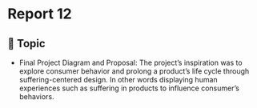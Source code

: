 # Report 12


## 💭 Topic

- Final Project Diagram and Proposal: 
	The project’s inspiration was to explore consumer behavior and prolong a product’s life cycle through suffering-centered design. In other words displaying human experiences such as suffering in products to influence consumer’s behaviors.
